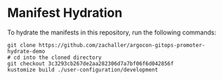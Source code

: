 # Manifest Hydration

To hydrate the manifests in this repository, run the following commands:

```shell
git clone https://github.com/zachaller/argocon-gitops-promoter-hydrate-demo
# cd into the cloned directory
git checkout 3c3293cb267de2aa282306d7a7bf06f6d042856f
kustomize build ./user-configuration/development
```
